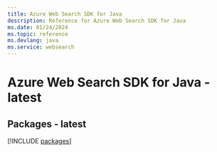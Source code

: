 ```yaml
---
title: Azure Web Search SDK for Java
description: Reference for Azure Web Search SDK for Java
ms.date: 01/24/2024
ms.topic: reference
ms.devlang: java
ms.service: websearch
---
```

# Azure Web Search SDK for Java - latest
## Packages - latest
[!INCLUDE [packages](web-search-index.md)]